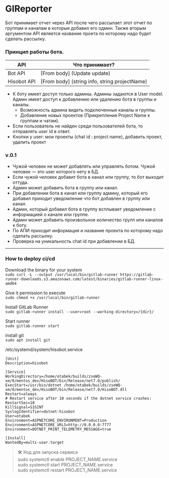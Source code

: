 # GIReporter
Бот принимает отчет через API после чего рассылает этот отчет по группам и каналам в которые добавил его одмин. Также вторым аргументом API является название проета по которому надо будет сделать рассылку.

### Принцип работы бота.
| API | Что принимает? |
| --- | --- |
| Bot API | [From body] (Update update) |
| Hisobot API | [From body] (string info, string projectName) |
- К боту имеет доступ только админы. 
Админы задаются в User model.
Админ имеет доступ к добавлению или удалению бота в группы и каналы.
    - Возможность админа видеть подключенные каналы и группы.
    - Добавление новых проектов (Прикрепления Project Name к группам и чатам).
- Если пользователь не найден среди пользователей бота, то отправлять user id в ответ.
- Кнопки у user: 
мои проекты (chat id : project name),
добавить проект,
удалить проект

### v.0.1
- Чужой человек не может добавлять или управлять ботом. Чужой человек — это user которого нету в БД.
- Если чужой человек добавит бота в канал или группу, то бот выходит оттуда.
- Админ может добавить бота в группу или канал.
- При добавлении бота в канал или группу админу, который его добавил приходит уведомление что бот добавлен в группу или канал.
- Админ, который добавил бота в группу всплывает уведомление с информацией о канале или группе.
- Админ может добавить произвольное количество групп или каналов к боту.
- По АПИ приходит информация и название проекта по которому надо сделать рассылку.
- Проверка на уникальность chat id при добавлении в БД.


---
### How to deploy ci/cd

Download the binary for your system <br />
`sudo curl -L --output /usr/local/bin/gitlab-runner https://gitlab-runner-downloads.s3.amazonaws.com/latest/binaries/gitlab-runner-linux-amd64`

Give it permission to execute <br />
`sudo chmod +x /usr/local/bin/gitlab-runner`

Install GitLab Runner <br />
`sudo gitlab-runner install --user=root --working-directory=/{dir}/`

Start runner <br />
`sudo gitlab-runner start`

install git <br />
`sudo apt install git`

/etc/systemd/system/hisobot.service
```
[Unit]
Description=hisobot

[Service]
WorkingDirectory=/home/otabek/builds/zseWQ-xm/0/mentos_dev/HisoBOT/bin/Release/net7.0/publish/
ExecStart=/usr/bin/dotnet /home/otabek/builds/zseWQ-xm/0/mentos_dev/HisoBOT/bin/Release/net7.0/HisoBOT.dll
Restart=always
# Restart service after 10 seconds if the dotnet service crashes:
RestartSec=10
KillSignal=SIGINT
SyslogIdentifier=dotnet-hisobot
User=otabek
Environment=ASPNETCORE_ENVIRONMENT=Production
Environment=ASPNETCORE_URLS=http://0.0.0.0:7777
Environment=DOTNET_PRINT_TELEMETRY_MESSAGE=true

[Install]
WantedBy=multi-user.target
```

> 🛠 Код для запуска сервиса <br/>
sudo systemctl enable PROJECT_NAME.service <br/>
sudo systemctl start PROJECT_NAME.service <br/>
sudo systemctl restart PROJECT_NAME.service

